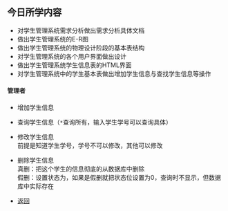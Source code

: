 ## 今日所学内容
* 对学生管理系统需求分析做出需求分析具体文档
* 做出学生管理系统的E-R图
* 做出学生管理系统的物理设计阶段的基本表结构
* 对学生管理系统的各个用户界面做出设计
* 做出学生管理系统学生信息表的HTML界面
* 对学生管理系统中的学生基本表做出增加学生信息与查找学生信息等操作
#### 管理者      
* 增加学生信息
* 查询学生信息（`*`查询所有，输入学生学号可以查询具体）
* 修改学生信息           
前提是知道学生学号，学号不可以修改，其他可以修改
* 删除学生信息         
真删：把这个学生的信息彻底的从数据库中删除             
假删：设置状态为，如果是假删就把状态位设置为0，查询时不显示，但数据库中实际存在

* [返回](../README.md)
